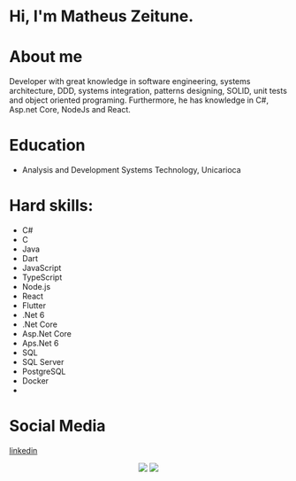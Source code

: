 # Hi, I'm Matheus Zeitune.

# About me
Developer with great knowledge in software engineering, systems architecture, DDD, systems integration, patterns designing, SOLID, unit tests and object oriented programing. Furthermore, he has knowledge in C#, Asp.net Core, NodeJs and React.

# Education
* Analysis and Development Systems Technology, Unicarioca

# Hard skills:
* C#
* C
* Java
* Dart
* JavaScript
* TypeScript
* Node.js
* React
* Flutter
* .Net 6
* .Net Core
* Asp.Net Core
* Aps.Net 6
* SQL
* SQL Server
* PostgreSQL
* Docker
* 

# Social Media
[linkedin](https://www.linkedin.com/in/matheus-zeitune)

<p align="center"> 
  <img src="https://github-readme-stats.vercel.app/api/top-langs/?username=matzet000&layout=compact&theme=dark" />
  <img src="https://github-readme-stats.vercel.app/api?username=matzet000&show_icons=true&theme=dark&count_private=true&hide=contribs,issues&include_all_commits=true" />
</p>
